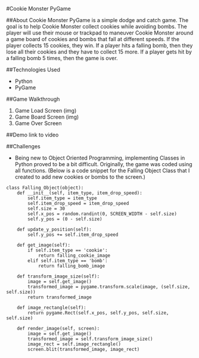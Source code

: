 #Cookie Monster PyGame

##About
Cookie Monster PyGame is a simple dodge and catch game. The goal is to help Cookie Monster collect cookies while avoiding bombs.  The player will use their mouse or trackpad to maneuver Cookie Monster around a game board of cookies and bombs that fall at different speeds.  If the player collects 15 cookies, they win.  If a player hits a falling bomb, then they lose all their cookies and they have to collect 15 more.  If a player gets hit by a falling bomb 5 times, then the game is over.


##Technologies Used
- Python
- PyGame


##Game Walkthrough
1) Game Load Screen (img)
2) Game Board Screen (img)
3) Game Over Screen

##Demo
link to video

##Challenges
- Being new to Object Oriented Programming, implementing Classes in Python proved to be a bit difficult.  Originally, the game was coded using all functions. (Below is a code snippet for the Falling Object Class that I created to add new cookies or bombs to the screen.)

```
class Falling_Object(object):
    def __init__(self, item_type, item_drop_speed):
        self.item_type = item_type
        self.item_drop_speed = item_drop_speed
        self.size = 30
        self.x_pos = random.randint(0, SCREEN_WIDTH - self.size)
        self.y_pos = (0 - self.size)

    def update_y_position(self):
        self.y_pos += self.item_drop_speed

    def get_image(self):
        if self.item_type == 'cookie':
            return falling_cookie_image
        elif self.item_type == 'bomb':
            return falling_bomb_image

    def transform_image_size(self):
        image = self.get_image()
        transformed_image = pygame.transform.scale(image, (self.size, self.size))
        return transformed_image

    def image_rectangle(self):
        return pygame.Rect(self.x_pos, self.y_pos, self.size, self.size)

    def render_image(self, screen):
        image = self.get_image()
        transformed_image = self.transform_image_size()
        image_rect = self.image_rectangle()
        screen.blit(transformed_image, image_rect)
```
